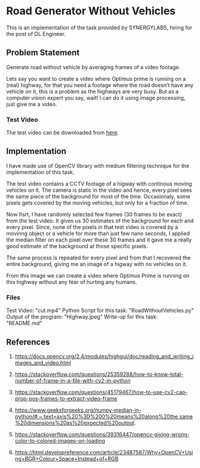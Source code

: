 # Road Generator Without Vehicles
This is an implementation of the task provided by SYNERGYLABS, hiring for the post of DL Engineer.

## Problem Statement
Generate road without vehicle by averaging frames of a video footage.

Lets say you want to create a video where Optimus prime is running on a (real) highway, for
that you need a footage where the road doesn’t have any vehicle on it, this is a problem as
the highways are very busy. But as a computer vision expert you say, wait! I can do it using
image processing, just give me a video.

### Test Video
The test video can be downloaded from [here](https://drive.google.com/file/d/1il2yWyr7-t9XfG1nDVL7QlfmnmNDf_9I/view).

## Implementation
I have made use of OpenCV library with medium filtering technique for the implementation of this task.

The test video contains a CCTV footage of a higway with continous moving vehicles on it. The camera is static in the video and hence, every pixel sees the same piece of the background for most of the time. Occasionaly, some pixels gets covered by the moving vehicles, but only for a fraction of time.

Now fisrt, I have randomly selected few frames (30 frames to be exact) from the test video. It gives us 30 estimates of the background for each and every pixel. Since, none of the pixels in that test video is covered by a movinng object or a vehicle for more than just few nano seconds, I applied the median filter on each pixel over these 30 frames and it gave me a really good estimate of the background at those specific pixels.

The same process is repeated for every pixel and from that I recovered the entire background, giving me an image of a higway with no vehicles on it.

From this image we can create a video where Optimus Prime is running on this highway without any fear of hurting any humans.

### Files
Test Video: "cut.mp4"
Python Script for this task: "RoadWithoutVehicles.py"
Output of the program: "Highway.jpeg"
Write-up for this task: "README.md"

## References
1. https://docs.opencv.org/2.4/modules/highgui/doc/reading_and_writing_images_and_video.html

2. https://stackoverflow.com/questions/25359288/how-to-know-total-number-of-frame-in-a-file-with-cv2-in-python

3. https://stackoverflow.com/questions/45179467/how-to-use-cv2-cap-prop-pos-frames-to-extract-video-frame

4. https://www.geeksforgeeks.org/numpy-median-in-python/#:~:text=axis%20%3D%200%20means%20along%20the,same%20dimensions%20as%20expected%20output.

5. https://stackoverflow.com/questions/39316447/opencv-giving-wrong-color-to-colored-images-on-loading

6. https://html.developreference.com/article/23487587/Why+OpenCV+Using+BGR+Colour+Space+Instead+of+RGB
